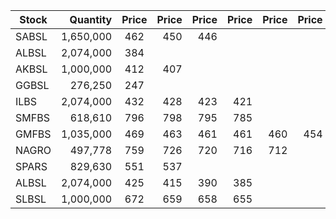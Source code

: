 | Stock         | Quantity | Price  | Price | Price | Price | Price | Price |
| ------------- | --------:|:------:| -----:| -----:| -----:| -----:| -----:|
| SABSL         | 1,650,000| 462    |  450  | 446   |
| ALBSL         | 2,074,000| 384    |  
| AKBSL         | 1,000,000| 412    |  407  | 
| GGBSL         | 276,250  | 247    | 
| ILBS          | 2,074,000| 432    |  428  | 423   | 421   |
| SMFBS         | 618,610  | 796    |  798  | 795   | 785   |
| GMFBS         | 1,035,000| 469    |  463  | 461   | 461   | 460   | 454 |
| NAGRO         | 497,778  | 759    |  726  | 720   | 716   | 712   |
| SPARS         | 829,630  | 551    |  537  | 
| ALBSL         | 2,074,000| 425    |  415  | 390   | 385   |
| SLBSL         | 1,000,000| 672    |  659  | 658   |  655  |
